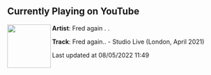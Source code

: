 ## Currently Playing on YouTube

[<img align="left" width="100" src="https://i.ytimg.com/vi/H2I6V0NlaHg/maxresdefault.jpg">](https://www.youtube.com/watch?v=H2I6V0NlaHg)

**Artist**: Fred again . . 

**Track**: Fred again.. - Studio Live (London, April 2021)

Last updated at 08/05/2022 11:49
